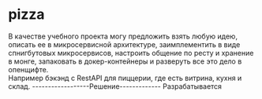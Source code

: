 # pizza
В качестве учебного проекта могу предложить взять любую идею, описать ее в микросервисной архитектуре, заимплементить в виде спнигбутовых микросервисов, настроить общение по ресту и хранение в монге, запаковать в докер-контейнеры и разверуть все это дело в опенщифте.  
Например бэкэнд с RestAPI для пиццерии, где есть витрина, кухня и склад.
------------------Решение------------- Разрабатывается
